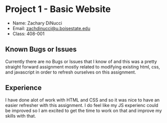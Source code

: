 # Project 1 - Basic Website

- Name: Zachary DiNucci
- Email: zachdinucci@u.boisestate.edu
- Class: 408-001

## Known Bugs or Issues

Currently there are no Bugs or Issues that I know of and this was a pretty straight forward assignment mostly related to modifying existing html, css, and javascript in order to refresh ourselves on this assignment.

## Experience

I have done alot of work with HTML and CSS and so it was nice to have an easier refresher with this assignment. I do feel like my JS experienc could be improved so I am excited to get the time to work on that and improve my skills with that.